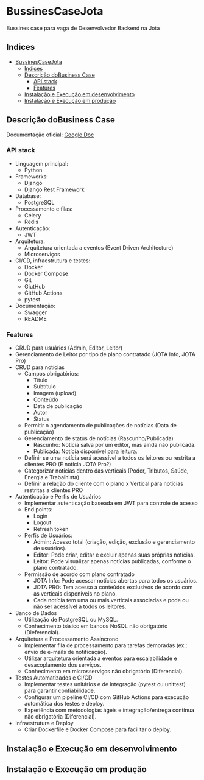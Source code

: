 # BussinesCaseJota
Bussines case para vaga de Desenvolvedor Backend na Jota

## Indices
- [BussinesCaseJota](#bussinescasejota)
  - [Indices](#indices)
  - [Descrição doBusiness Case](#descrição-dobusiness-case)
    - [API stack](#api-stack)
    - [Features](#features)
  - [Instalação e Execução em desenvolvimento](#instalação-e-execução-em-desenvolvimento)
  - [Instalação e Execução em produção](#instalação-e-execução-em-produção)

## Descrição doBusiness Case
Documentação oficial: [Google Doc](https://docs.google.com/document/d/1wHMVlLk6EfZcal1_PXjIADvGhna3oeX9JL3YKgsak7s/edit?tab=t.0#heading=h.twayzqjr36gk)

### API stack
- Linguagem principal: 
  - Python
- Frameworks: 
  - Django
  - Django Rest Framework
- Database:
  - PostgreSQL
- Processamento e filas:
  - Celery
  - Redis
- Autenticação:
  - JWT
- Arquitetura:
  - Arquitetura orientada a eventos (Event Driven Architecture)
  - Microserviços
- CI/CD, infraestrutura e testes:
  - Docker
  - Docker Compose
  - Git
  - GiutHub
  - GitHub Actions
  - pytest
- Documentação:
  - Swagger
  - README

### Features
- CRUD para usuários (Admin, Editor, Leitor)
- Gerenciamento de Leitor por tipo de plano contratado (JOTA Info, JOTA Pro)
- CRUD para notícias
  - Campos obrigatórios:
    - Título
    - Subtítulo
    - Imagem (upload)
    - Conteúdo
    - Data de publicação
    - Autor
    - Status
  - Permitir o agendamento de publicações de notícias (Data de publicação)
  - Gerenciamento de status de notícias (Rascunho/Publicada)
    - Rascunho: Notícia salva por um editor, mas ainda não publicada.
    - Publicada: Notícia disponível para leitura.
  - Definir se uma notícia será acessível a todos os leitores ou restrita a clientes PRO (É notícia JOTA Pro?)
  - Categorizar notícias dentro das verticais (Poder, Tributos, Saúde, Energia e Trabalhista)
  - Definir a relação do cliente com o plano x Vertical para notícias restritas a clientes PRO
- Autenticação e Perfis de Usuários
  - Implementar autenticação baseada em JWT para controle de acesso
  - End points:
    - Login
    - Logout
    - Refresh token
  - Perfis de Usuários:
    - Admin: Acesso total (criação, edição, exclusão e gerenciamento de usuários).
    - Editor: Pode criar, editar e excluir apenas suas próprias notícias.
    - Leitor: Pode visualizar apenas notícias publicadas, conforme o plano contratado.
  - Permissão de acordo com plano contratado
    - JOTA Info: Pode acessar notícias abertas para todos os usuários.
    - JOTA PRO: Tem acesso a conteúdos exclusivos de acordo com as verticais disponíveis no plano.
    - Cada notícia tem uma  ou mais verticais associadas e pode ou não ser acessível a todos os leitores.
- Banco de Dados
  - Utilização de PostgreSQL ou MySQL.
  - Conhecimento básico em bancos NoSQL não obrigatório (Dieferencial).
- Arquitetura e Processamento Assíncrono
  - Implementar fila de processamento para tarefas demoradas (ex.: envio de e-mails de notificação).
  - Utilizar arquitetura orientada a eventos para escalabilidade e desacoplamento dos serviços.
  - Conhecimento em microsserviços não obrigatório (Diferencial).
- Testes Automatizados e CI/CD
  - Implementar testes unitários e de integração (pytest ou unittest) para garantir confiabilidade.
  - Configurar um pipeline CI/CD com GitHub Actions para execução automática dos testes e deploy.
  - Experiência com metodologias ágeis e integração/entrega contínua não obrigatória (Diferencial).
- Infraestrutura e Deploy
  - Criar Dockerfile e Docker Compose para facilitar o deploy.

## Instalação e Execução em desenvolvimento

## Instalação e Execução em produção